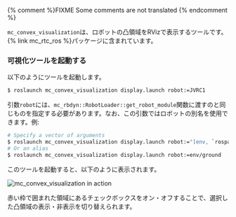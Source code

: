 {% comment %}FIXME Some comments are not translated {% endcomment %}

`mc_convex_visualization`は、ロボットの凸領域をRVizで表示するツールです。{% link mc_rtc_ros %}パッケージに含まれています。

### 可視化ツールを起動する

以下のようにツールを起動します。

```bash
$ roslaunch mc_convex_visualization display.launch robot:=JVRC1
```

引数`robot`には、`mc_rbdyn::RobotLoader::get_robot_module`関数に渡すのと同じものを指定する必要があります。なお、この引数ではロボットの別名を使用できます。例:

```bash
# Specify a vector of arguments
$ roslaunch mc_convex_visualization display.launch robot:="[env, `rospack find mc_env_description`, ground]"
# Or an alias
$ roslaunch mc_convex_visualization display.launch robot:=env/ground
```

このツールを起動すると、以下のように表示されます。

<img src="img/mc_convex_visualization.png" alt="mc_convex_visualization in action" class="img-fluid" />

赤い枠で囲まれた領域にあるチェックボックスをオン・オフすることで、選択した凸領域の表示・非表示を切り替えられます。
